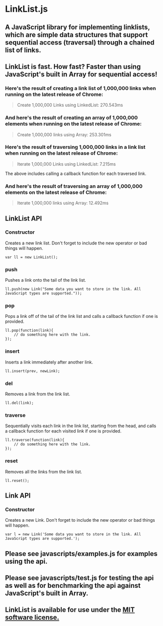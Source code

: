 # LinkList.js

## A JavaScript library for implementing linklists, which are simple data structures that support sequential access (traversal) through a chained list of links.

## LinkList is fast. How fast? Faster than using JavaScript's built in Array for sequential access!

### Here's the result of creating a link list of 1,000,000 links when running on the latest release of Chrome:

> Create 1,000,000 Links using LinkedList: 270.543ms

### And here's the result of creating an array of 1,000,000 elements when running on the latest release of Chrome:

> Create 1,000,000 links using Array: 253.301ms

### Here's the result of traversing 1,000,000 links in a link list when running on the latest release of Chrome:

> Iterate 1,000,000 Links using LinkedList: 7.215ms

The above includes calling a callback function for each traversed link.

### And here's the result of traversing an array of 1,000,000 elements on the latest release of Chrome:

> Iterate 1,000,000 links using Array: 12.492ms

## LinkList API

### Constructor
Creates a new link list. Don't forget to include the new operator or bad things will happen.

    var ll = new LinkList();

### push
Pushes a link onto the tail of the link list.

    ll.push(new Link("Some data you want to store in the link. All JavaScript types are supported."));

### pop
Pops a link off of the tail of the link list and calls a callback function if one is provided.

    ll.pop(function(link){
        // do something here with the link.
    });

### insert
Inserts a link immediately after another link.

    ll.insert(prev, newLink);

### del
Removes a link from the link list.

    ll.del(link);

### traverse
Sequentially visits each link in the link list, starting from the head, and calls a callback function for each visited link if one is provided.

    ll.traverse(function(link){
        // do something here with the link.
    });

### reset
Removes all the links from the link list.

    ll.reset();

## Link API

### Constructor
Creates a new Link. Don't forget to include the new operator or bad things will happen.

    var l = new Link('Some data you want to store in the link. All JavaScript types are supported.');

## Please see javascripts/examples.js for examples using the api.

## Please see javascripts/test.js for testing the api as well as for benchmarking the api against JavaScript's built in Array.

## LinkList is available for use under the [MIT software license.](https://github.com/jeffschwartz/linklist/blob/master/LICENSE)
